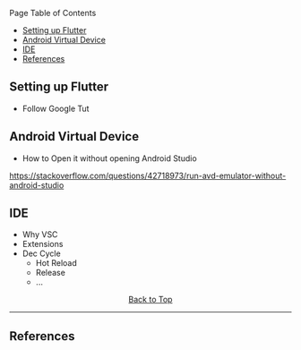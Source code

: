 Page Table of Contents
- [Setting up Flutter](#setting-up-flutter)
- [Android Virtual Device](#android-virtual-device)
- [IDE](#ide)
- [References](#references)

## Setting up Flutter
- Follow Google Tut

## Android Virtual Device
- How to Open it without opening Android Studio

https://stackoverflow.com/questions/42718973/run-avd-emulator-without-android-studio
  
## IDE
- Why VSC
- Extensions
- Dec Cycle
  - Hot Reload
  - Release
  - ...

<p align="center"><a href="#">Back to Top</a></center></p>

---
## References 